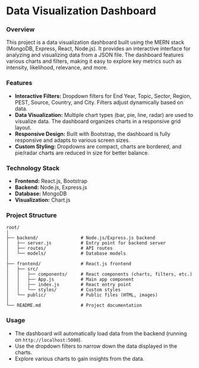 
# Data Visualization Dashboard
### Overview

This project is a data visualization dashboard built using the MERN stack (MongoDB, Express, React, Node.js). It provides an interactive interface for analyzing and visualizing data from a JSON file. The dashboard features various charts and filters, making it easy to explore key metrics such as intensity, likelihood, relevance, and more.

### **Features**

- **Interactive Filters:** Dropdown filters for End Year, Topic, Sector, Region, PEST, Source, Country, and City. Filters adjust dynamically based on data.
- **Data Visualization:** Multiple chart types (bar, pie, line, radar) are used to visualize data. The dashboard organizes charts in a responsive grid layout.
- **Responsive Design:** Built with Bootstrap, the dashboard is fully responsive and adapts to various screen sizes.
- **Custom Styling:** Dropdowns are compact, charts are bordered, and pie/radar charts are reduced in size for better balance.

### **Technology Stack**

- **Frontend:** React.js, Bootstrap
- **Backend:** Node.js, Express.js
- **Database:** MongoDB
- **Visualization:** Chart.js 

### **Project Structure**

```
root/
│
├── backend/                # Node.js/Express.js backend
│   ├── server.js           # Entry point for backend server
│   ├── routes/             # API routes
│   └── models/             # Database models
│
├── frontend/               # React.js frontend
│   ├── src/
│   │   ├── components/     # React components (charts, filters, etc.)
│   │   ├── App.js          # Main app component
│   │   ├── index.js        # React entry point
│   │   └── styles/         # Custom styles
│   └── public/             # Public files (HTML, images)
│
└── README.md               # Project documentation
```
### **Usage**

- The dashboard will automatically load data from the backend (running on `http://localhost:5000`).
- Use the dropdown filters to narrow down the data displayed in the charts.
- Explore various charts to gain insights from the data.

